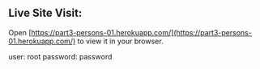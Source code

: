 ## Live Site Visit:

Open [https://part3-persons-01.herokuapp.com/](https://part3-persons-01.herokuapp.com/) to view it in your browser.

user: root
password: password